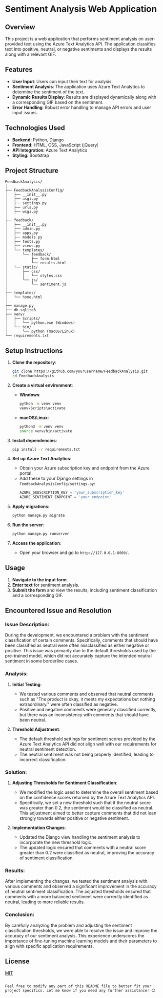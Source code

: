 

# Sentiment Analysis Web Application

## Overview
This project is a web application that performs sentiment analysis on user-provided text using the Azure Text Analytics API. The application classifies text into positive, neutral, or negative sentiments and displays the results along with a relevant GIF.

## Features
- **User Input**: Users can input their text for analysis.
- **Sentiment Analysis**: The application uses Azure Text Analytics to determine the sentiment of the text.
- **Dynamic Results Display**: Results are displayed dynamically along with a corresponding GIF based on the sentiment.
- **Error Handling**: Robust error handling to manage API errors and user input issues.

## Technologies Used
- **Backend**: Python, Django
- **Frontend**: HTML, CSS, JavaScript (jQuery)
- **API Integration**: Azure Text Analytics
- **Styling**: Bootstrap

## Project Structure
```
FeedbackAnalysis/
│
├── FeedbackAnalysisConfig/
│   ├── __init__.py
│   ├── asgi.py
│   ├── settings.py
│   ├── urls.py
│   ├── wsgi.py
│
├── feedback/
│   ├── __init__.py
│   ├── admin.py
│   ├── apps.py
│   ├── models.py
│   ├── tests.py
│   ├── views.py
│   └── templates/
│       └── feedback/
│           ├── form.html
│           └── results.html
│   └── static/
│       ├── css/
│       │   └── styles.css
│       └── js/
│           └── sentiment.js
│
├── templates/
│   └── home.html
│
├── manage.py
├── db.sqlite3
├── venv/
│   ├── Scripts/
│   │   └── python.exe (Windows)
│   └── bin/
│       └── python (macOS/Linux)
└── requirements.txt
```

## Setup Instructions

1. **Clone the repository**:
   ```bash
   git clone https://github.com/yourusername/FeedbackAnalysis.git
   cd FeedbackAnalysis
   ```

2. **Create a virtual environment**:
   - **Windows**:
     ```bash
     python -m venv venv
     venv\Scripts\activate
     ```
   - **macOS/Linux**:
     ```bash
     python3 -m venv venv
     source venv/bin/activate
     ```

3. **Install dependencies**:
   ```bash
   pip install -r requirements.txt
   ```

4. **Set up Azure Text Analytics**:
   - Obtain your Azure subscription key and endpoint from the Azure portal.
   - Add these to your Django settings in `FeedbackAnalysisConfig/settings.py`:
     ```python
     AZURE_SUBSCRIPTION_KEY = 'your_subscription_key'
     AZURE_SENTIMENT_ENDPOINT = 'your_endpoint'
     ```

5. **Apply migrations**:
   ```bash
   python manage.py migrate
   ```

6. **Run the server**:
   ```bash
   python manage.py runserver
   ```

7. **Access the application**:
   - Open your browser and go to `http://127.0.0.1:8000/`.

## Usage
1. **Navigate to the input form**.
2. **Enter text** for sentiment analysis.
3. **Submit the form** and view the results, including sentiment classification and a corresponding GIF.

## Encountered Issue and Resolution

### Issue Description:
During the development, we encountered a problem with the sentiment classification of certain comments. Specifically, comments that should have been classified as neutral were often misclassified as either negative or positive. This issue was primarily due to the default thresholds used by the pre-trained model, which did not accurately capture the intended neutral sentiment in some borderline cases.

### Analysis:
1. **Initial Testing**: 
   - We tested various comments and observed that neutral comments such as "The product is okay, it meets my expectations but nothing extraordinary." were often classified as negative.
   - Positive and negative comments were generally classified correctly, but there was an inconsistency with comments that should have been neutral.

2. **Threshold Adjustment**:
   - The default threshold settings for sentiment scores provided by the Azure Text Analytics API did not align well with our requirements for neutral sentiment detection.
   - The neutral sentiment was not being properly identified, leading to incorrect classification.

### Solution:
1. **Adjusting Thresholds for Sentiment Classification**:
   - We modified the logic used to determine the overall sentiment based on the confidence scores returned by the Azure Text Analytics API.
   - Specifically, we set a new threshold such that if the neutral score was greater than 0.2, the sentiment would be classified as neutral. This adjustment aimed to better capture comments that did not lean strongly towards either positive or negative sentiment.

2. **Implementation Changes**:
   - Updated the Django view handling the sentiment analysis to incorporate the new threshold logic.
   - The updated logic ensured that comments with a neutral score greater than 0.2 were classified as neutral, improving the accuracy of sentiment classification.

### Results:
After implementing the changes, we tested the sentiment analysis with various comments and observed a significant improvement in the accuracy of neutral sentiment classification. The adjusted thresholds ensured that comments with a more balanced sentiment were correctly identified as neutral, leading to more reliable results.

### Conclusion:
By carefully analyzing the problem and adjusting the sentiment classification thresholds, we were able to resolve the issue and improve the accuracy of our sentiment analysis. This experience underscores the importance of fine-tuning machine learning models and their parameters to align with specific application requirements.

## License
[MIT](LICENSE)
```

Feel free to modify any part of this README file to better fit your project specifics. Let me know if you need any further assistance! 😊
```
